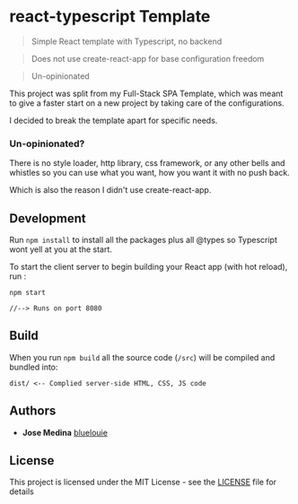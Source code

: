 # react-typescript Template

> Simple React template with Typescript, no backend

> Does not use create-react-app for base configuration freedom

> Un-opinionated

This project was split from my Full-Stack SPA Template, which was meant to give a faster start on a new project by taking care of the configurations. 

I decided to break the template apart for specific needs. 

### Un-opinionated?

There is no style loader, http library, css framework, or  any other bells and whistles so you can use what you want, how you want it with no push back. 

Which is also the reason I didn't use create-react-app. 

## Development
Run `npm install` to install all the packages plus all @types so Typescript wont yell at you at the start.

To start the client server to begin building your React app (with hot reload), run :

```
npm start

//--> Runs on port 8080
```
 
## Build

When you run `npm build` all the source code (`/src`) will be compiled and bundled into:

```
dist/ <-- Complied server-side HTML, CSS, JS code
```



## Authors

* **Jose Medina**  [bluelouie](https://github.com/bluelouie)

## License

This project is licensed under the MIT License - see the [LICENSE](LICENSE) file for details

